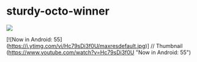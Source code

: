 # sturdy-octo-winner

<img src="https://www.youtube.com/watch?v=Hc79sDi3f0U"/>

[![Now in Android: 55]
(https://i.ytimg.com/vi/Hc79sDi3f0U/maxresdefault.jpg)] // Thumbnail
(https://www.youtube.com/watch?v=Hc79sDi3f0U "Now in Android: 55")

